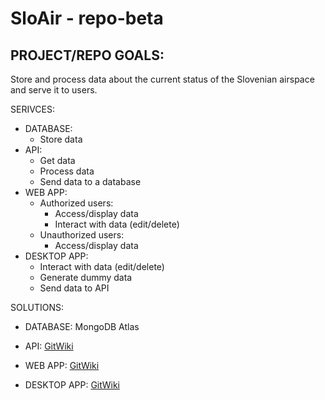 # SloAir - repo-beta 

## PROJECT/REPO GOALS:
Store and process data about the current status of the Slovenian airspace and serve it to users.

SERIVCES: 
  - DATABASE:
      - Store data
  - API:
      - Get data
      - Process data
      - Send data to a database
  - WEB APP:
      + Authorized users: 
        - Access/display data 
        - Interact with data (edit/delete)
      + Unauthorized users:
        - Access/display data
  - DESKTOP APP:
      - Interact with data (edit/delete)
      - Generate dummy data
      - Send data to API

SOLUTIONS:
  - DATABASE: MongoDB Atlas

  - API: [GitWiki](https://github.com/SloAir/repo-beta/wiki/Django-RESTful-API)

  - WEB APP: [GitWiki](https://github.com/SloAir/repo-beta/wiki/Kotlin-Desktop-App)

  - DESKTOP APP: [GitWiki](https://github.com/SloAir/repo-beta/wiki/Web-App)
